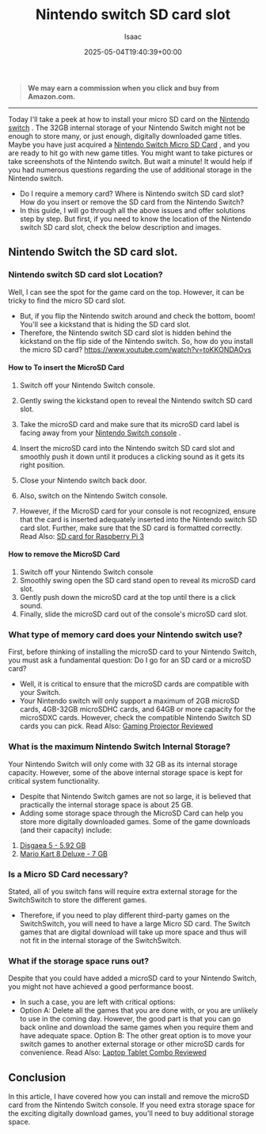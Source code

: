 ﻿---
author: Isaac
layout: post
title: Nintendo switch SD card slot
date: '2025-05-04T19:40:39+00:00'
categories:
- Controllers
tags: []
slug: /nintendo-switch-sd-card-slot/
lastmod: 2025-05-07T12:21:28+03:00
---
> **We may earn a commission when you click and buy from Amazon.com.**
>

---
Today I'll take a peek at how to install your micro SD card on the
[Nintendo switch](https://en.wikipedia.org/wiki/Nintendo_Switch)
. The 32GB internal storage of your Nintendo Switch might not be enough to store many, or just enough, digitally downloaded game titles.
Maybe you have just acquired a
[Nintendo Switch Micro SD Card](https://pestpolicy.com/nintendo-switch-micro-sd-card/)
, and you are ready to hit go with new game titles.
You might want to take pictures or take screenshots of the Nintendo switch. But wait a minute! It would help if you had numerous questions regarding the use of additional storage in the Nintendo switch.
- Do I require a memory card? Where is Nintendo switch SD card slot? How do you insert or remove the SD card from the Nintendo Switch?
- In this guide, I will go through all the above issues and offer solutions  step by step. But first, if you need to know the location of the Nintendo switch SD card slot, check the below description and images.
## Nintendo Switch the SD card slot.
### Nintendo switch SD card slot Location?
Well, I can see the spot for the game card on the top. However, it can be tricky to find the micro SD card slot.
- But, if you flip the Nintendo switch around and check the bottom, boom! You'll see a kickstand that is hiding the SD card slot.
- Therefore, the Nintendo switch SD card slot is hidden behind the kickstand on the flip side of the Nintendo switch.
So, how do you install the micro SD card?
https://www.youtube.com/watch?v=toKKONDAOvs
#### How to To insert the MicroSD Card
1. Switch off your Nintendo Switch console.
2. Gently swing the kickstand open to reveal the Nintendo switch SD card slot.

3. Take the microSD card and make sure that its microSD card label is facing away from your
[Nintendo Switch console](https://www.amazon.com/dp/B01MUAGZ49/?tag=p-policy-20)
.
4. Insert the microSD card into the Nintendo switch SD card slot and smoothly push it down until it produces a clicking sound as it gets its right position.
5. Close your Nintendo switch back door.
6. Also, switch on the Nintendo Switch console.
7. However, if the MicroSD card for your console is not recognized, ensure that the card is inserted adequately inserted into the Nintendo switch SD card slot.
Further, make sure that the SD card is formatted correctly.
Read Also:
[SD card for Raspberry Pi 3](https://pestpolicy.com/best-sd-card-for-raspberry-pi-3/)
#### How to remove the MicroSD Card
1. Switch off your Nintendo Switch console
2. Smoothly swing open the SD card stand open to reveal its microSD card slot.
3. Gently push down the microSD card at the top until there is a click sound.
4. Finally, slide the microSD card out of the console's microSD card slot.
### What type of memory card does your Nintendo switch use?
First, before thinking of installing the microSD card to your Nintendo Switch, you must ask a fundamental question: Do I go for an SD card or a microSD card?
- Well, it is critical to ensure that the microSD cards are compatible with your Switch.
- Your Nintendo switch will only support a maximum of 2GB microSD cards, 4GB-32GB microSDHC cards, and 64GB or more capacity for the microSDXC cards.
However, check the compatible Nintendo Switch SD cards you can pick.
Read Also:
[Gaming Projector Reviewed](https://pestpolicy.com/best-gaming-projector/)
### What is the maximum Nintendo Switch Internal Storage?
Your Nintendo Switch will only come with 32 GB as its internal storage capacity.
However, some of the above internal storage space is kept for critical system functionality.
- Despite that Nintendo Switch games are not so large, it is believed that practically the internal storage space is about 25 GB.
- Adding some storage space through the MicroSD Card can help you store more digitally downloaded games.
Some of the game downloads (and their capacity) include:
1. [Disgaea 5 - 5.92 GB](https://www.nintendo.com/games/detail/disgaea-5-complete-switch)
2. [Mario Kart 8 Deluxe - 7 GB](https://www.nintendo.com/games/detail/mario-kart-8-deluxe-switch)
### Is a Micro SD Card necessary?
Stated, all of you switch fans will require extra external storage for the SwitchSwitch to store the different games.
- Therefore, if you need to play different third-party games on the SwitchSwitch, you will need to have a large Micro SD card.
The Switch games that are digital download will take up more space and thus will not fit in the internal storage of the SwitchSwitch.
### What if the storage space runs out?
Despite that you could have added a microSD card to your Nintendo Switch, you might not have achieved a good performance boost.
- In such a case, you are left with critical options:
- Option A: Delete all the games that you are done with, or you are unlikely to use in the coming day.
However, the good part is that you can go back online and download the same games when you require them and have adequate space.
Option B: The other great option is to move your switch games to another external storage or other microSD cards for convenience.
Read Also:
[Laptop Tablet Combo Reviewed](https://pestpolicy.com/best-laptop-tablet-combo/)
## Conclusion
In this article, I have covered how you can install and remove the microSD card from the Nintendo Switch console.
If you need extra storage space for the exciting digitally download games, you'll need to buy additional storage space.
